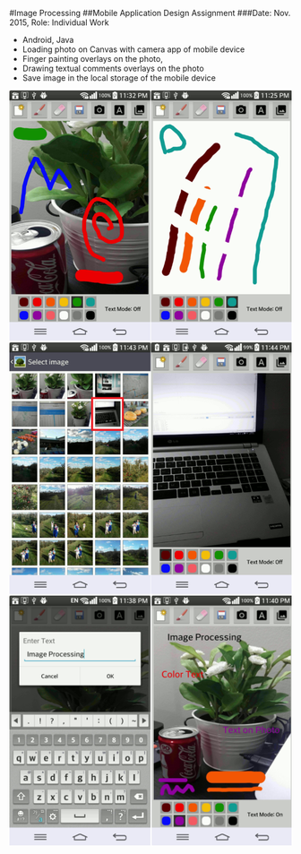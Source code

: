 #Image Processing
##Mobile Application Design Assignment
###Date: Nov. 2015,	 Role: Individual Work
-	Android, Java
-	Loading photo on Canvas with camera app of mobile device
-	Finger painting overlays on the photo,
-	Drawing textual comments overlays on the photo
-	Save image in the local storage of the mobile device

![Build Status](https://github.com/Skim0082/Mobile_App_Assignment2/blob/master/imageprocessing1.png)
![Build Status](https://github.com/Skim0082/Mobile_App_Assignment2/blob/master/imageprocessing5.png)
![Build Status](https://github.com/Skim0082/Mobile_App_Assignment2/blob/master/imageprocessing2b.png)

